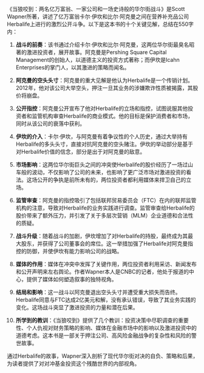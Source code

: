 《当狼咬到：两名亿万富翁、一家公司和一场史诗般的华尔街战斗》是Scott Wapner所著，讲述了亿万富翁卡尔·伊坎和比尔·阿克曼之间在营养补充品公司Herbalife上进行的激烈公开斗争。以下是这本书的十个关键见解，总结在550字内：

1. **战斗的前奏**：该书通过介绍卡尔·伊坎和比尔·阿克曼，这两位华尔街最臭名昭著的激进投资者，展开故事。阿克曼是Pershing Square Capital Management的创始人，以道德主义的投资方式著称；而伊坎是Icahn Enterprises的掌门人，以其激进的策略而闻名。

2. **阿克曼的空头头寸**：阿克曼的重大见解是他认为Herbalife是一个传销计划。2012年，他对该公司大举空头，押注一旦其业务的涉嫌欺诈性质被揭露，其股价将崩盘。

3. **公开指控**：阿克曼公开宣布了他对Herbalife的立场和指控，试图说服其他投资者和监管机构审查Herbalife的商业模式。他的目标是保护消费者和市场，同时从该公司的衰落中获利。

4. **伊坎的介入**：卡尔·伊坎，与阿克曼有着争议性的个人历史，通过大举持有Herbalife的多头头寸，直接对抗阿克曼的空头赌注。伊坎的举动部分是基于对Herbalife价值的信念，部分是出于对阿克曼的敌意。

5. **市场影响**：这两位华尔街巨头之间的冲突使Herbalife的股价经历了一场过山车般的波动，不仅影响了公司的未来，也影响了更广泛市场对激进投资的看法。这场公开的争执是前所未有的，两位投资者都利用媒体来捍卫自己的立场。

6. **监管审查**：阿克曼的指控吸引了包括联邦贸易委员会（FTC）在内的联邦监管机构的注意，导致对Herbalife的业务实践进行调查。监管审查给Herbalife的股价带来了额外压力，并引发了关于多层次营销（MLM）企业道德和合法性的质疑。

7. **战斗升级**：随着战斗的加剧，伊坎增加了对Herbalife的持股，最终成为其最大股东，并获得了公司董事会的席位。这一举措加强了Herbalife对阿克曼指控的防御，并使伊坎有能力影响公司的战略。

8. **媒体的作用**：媒体在冲突中发挥了关键作用，两位投资者利用采访、新闻发布和公开声明来左右舆论。作者Wapner本人是CNBC的记者，他处于报道的中心，提供了媒体如何塑造叙事的独特视角。

9. **结局和影响**：这一战斗以阿克曼退出空头头寸并遭受重大损失而告终。Herbalife同意与FTC达成2亿美元和解，没有承认错误，导致了其业务实践的变化。这场战斗突显了激进投资的力量和潜在后果。

10. **所学到的教训**：《当狼咬到》提供了几个教训：投资决策中尽职调查的重要性、个人仇视对财务策略的影响、媒体在金融市场中的影响以及激进投资中的道德考虑。这本书是一部关于押注公司、高风险金融战争的复杂性和风险的警世故事。

通过Herbalife的故事，Wapner深入剖析了现代华尔街对决的自负、策略和后果，为读者提供了对对冲基金投资这个残酷世界的内部视角。